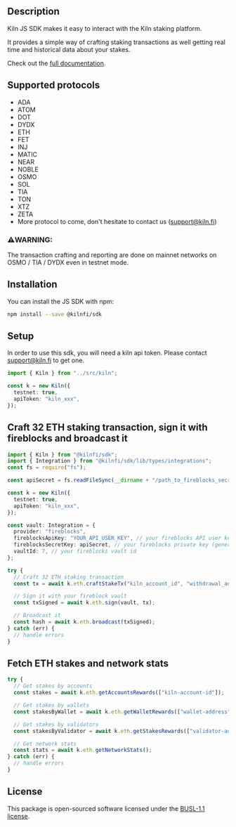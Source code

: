 ## Description

Kiln JS SDK makes it easy to interact with the Kiln staking platform.

It provides a simple way of crafting staking transactions as well getting real time and historical data about your stakes.

Check out the [full documentation](https://docs.kiln.fi/v1/connect/overview).

## Supported protocols

- ADA
- ATOM
- DOT
- DYDX
- ETH
- FET
- INJ
- MATIC
- NEAR
- NOBLE
- OSMO
- SOL
- TIA
- TON
- XTZ
- ZETA
- More protocol to come, don't hesitate to contact us (support@kiln.fi)

### ⚠️️WARNING:

The transaction crafting and reporting are done on mainnet networks on OSMO / TIA / DYDX even in testnet mode.

## Installation

You can install the JS SDK with npm:

```sh
npm install --save @kilnfi/sdk
```

## Setup

In order to use this sdk, you will need a kiln api token.
Please contact support@kiln.fi to get one.

```typescript
import { Kiln } from "../src/kiln";

const k = new Kiln({
  testnet: true,
  apiToken: "kiln_xxx",
});
```

## Craft 32 ETH staking transaction, sign it with fireblocks and broadcast it

```typescript
import { Kiln } from "@kilnfi/sdk";
import { Integration } from "@kilnfi/sdk/lib/types/integrations";
const fs = require("fs");

const apiSecret = fs.readFileSync(__dirname + "/path_to_fireblocks_secret", "utf8");

const k = new Kiln({
  testnet: true,
  apiToken: "kiln_xxx",
});

const vault: Integration = {
  provider: "fireblocks",
  fireblocksApiKey: "YOUR_API_USER_KEY", // your fireblocks API user key
  fireblocksSecretKey: apiSecret, // your fireblocks private key (generated with your CSR file and your API user)
  vaultId: 7, // your fireblocks vault id
};

try {
  // Craft 32 ETH staking transaction
  const tx = await k.eth.craftStakeTx("kiln_account_id", "withdrawal_address", 32);

  // Sign it with your fireblock vault
  const txSigned = await k.eth.sign(vault, tx);

  // Broadcast it
  const hash = await k.eth.broadcast(txSigned);
} catch (err) {
  // handle errors
}
```

## Fetch ETH stakes and network stats

```typescript
try {
  // Get stakes by accounts
  const stakes = await k.eth.getAccountsRewards(["kiln-account-id"]);

  // Get stakes by wallets
  const stakesByWallet = await k.eth.getWalletRewards(["wallet-address"]);

  // Get stakes by validators
  const stakesByValidator = await k.eth.getStakesRewards(["validator-address"]);

  // Get network stats
  const stats = await k.eth.getNetworkStats();
} catch (err) {
  // handle errors
}
```

## License

This package is open-sourced software licensed under the [BUSL-1.1 license](https://github.com/kilnfi/sdk-js/blob/main/LICENSE).
